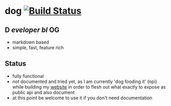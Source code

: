 # dog [![Build Status](https://secure.travis-ci.org/thlorenz/dog.png)](http://travis-ci.org/thlorenz/dog)

## D *eveloper bl* OG

  - markdown based
  - simple, fast, feature rich

## Status
  
  - fully functional
  - not documented and tried yet, as I am currently 'dog fooding it' (npi) while building my [website](https://github.com/thlorenz/thlorenz.com)  in
    order to flesh out what exactly to expose as public api and also document
  - at this point be welcome to use it if you don't need documentation
